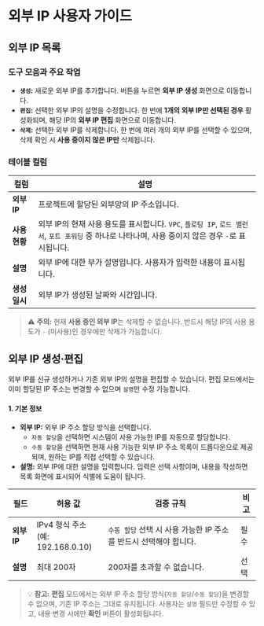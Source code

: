 # 외부 IP 사용자 가이드

## 외부 IP 목록

### 도구 모음과 주요 작업

- **`생성`:** 새로운 외부 IP를 추가합니다. 버튼을 누르면 **외부 IP 생성** 화면으로 이동합니다.
- **`편집`:** 선택한 외부 IP의 설명을 수정합니다. 한 번에 **1개의 외부 IP만 선택된 경우** 활성화되며, 해당 IP의 **외부 IP 편집** 화면으로 이동합니다.
- **`삭제`:** 선택한 외부 IP를 삭제합니다. 한 번에 여러 개의 외부 IP를 선택할 수 있으며, 삭제 확인 시 **사용 중이지 않은 IP만** 삭제됩니다.

### 테이블 컬럼

| 컬럼           | 설명                                       |
|----------------|--------------------------------------------|
| **외부 IP**    | 프로젝트에 할당된 외부망의 IP 주소입니다.    |
| **사용 현황**  | 외부 IP의 현재 사용 용도를 표시합니다. `VPC`, `플로팅 IP`, `로드 밸런서`, `포트 포워딩` 중 하나로 나타나며, 사용 중이지 않은 경우 `-`로 표시됩니다. |
| **설명**       | 외부 IP에 대한 부가 설명입니다. 사용자가 입력한 내용이 표시됩니다. |
| **생성 일시**  | 외부 IP가 생성된 날짜와 시간입니다.         |

> ⚠️ **주의:** 현재 **사용 중인 외부 IP**는 삭제할 수 없습니다. 반드시 해당 IP의 사용 용도가 `-` (미사용)인 경우에만 삭제가 가능합니다.

## 외부 IP 생성·편집

외부 IP를 신규 생성하거나 기존 외부 IP의 설명을 편집할 수 있습니다. 편집 모드에서는 이미 할당된 IP 주소는 변경할 수 없으며 `설명`만 수정 가능합니다.

#### 1. 기본 정보

- **외부 IP:** 외부 IP 주소 할당 방식을 선택합니다.  
  - `자동 할당`을 선택하면 시스템이 사용 가능한 IP를 자동으로 할당합니다.  
  - `수동 할당`을 선택하면 현재 사용 가능한 외부 IP 주소 목록이 드롭다운으로 제공되며, 원하는 IP를 직접 선택할 수 있습니다.
- **설명:** 외부 IP에 대한 설명을 입력합니다. 입력은 선택 사항이며, 내용을 작성하면 목록 화면에 표시되어 식별에 도움이 됩니다.

| 필드       | 허용 값              | 검증 규칙                           | 비고   |
|------------|----------------------|-------------------------------------|--------|
| **외부 IP** | IPv4 형식 주소<br>(예: 192.168.0.10) | `수동 할당` 선택 시 사용 가능한 IP 주소를 반드시 선택해야 합니다. | 필수 |
| **설명**   | 최대 200자           | 200자를 초과할 수 없습니다.         | 선택 |

> 💡 **참고:** **편집** 모드에서는 외부 IP 주소 할당 방식(`자동 할당`/`수동 할당`)을 변경할 수 없으며, 기존 IP 주소는 그대로 유지됩니다. 사용자는 `설명` 필드만 수정할 수 있고, 내용 변경 시에만 **확인** 버튼이 활성화됩니다.
